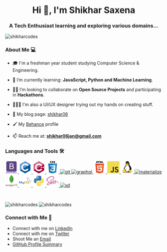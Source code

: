 <h1 align="center">Hi 👋, I'm Shikhar Saxena</h1>
<h3 align="center">A Tech Enthusiast learning and exploring various domains...</h3>

<p align="left"> <img src="https://komarev.com/ghpvc/?username=shikharcodes&label=Profile%20views&color=0e75b6&style=flat" alt="shikharcodes" /> </p>

<h3> About Me 💻  </h3>

- 🎓 I'm a freshman year student studying Computer Science & Engineering.

- 🌱 I’m currently learning: **JavaScript, Python and Machine Learning**.

- 🤝🏻 I’m looking to collaborate on **Open Source Projects** and participating in **Hackathons**.

- 👨🏻‍🎨 I'm also a UI/UX designer trying out my hands on creating stuff. 

- 📝 My blog page: [shikhar06](https://shikhar06.medium.com)

- 🖌 My [Behance](https://www.behance.net/shikharsaxena1/) profile

- 📫 Reach me at: **shikhar06jan@gmail.com**


<h3 align="left">Languages and Tools 🛠</h3>
<p align="left"> <a href="https://getbootstrap.com" target="_blank"> <img src="https://raw.githubusercontent.com/devicons/devicon/master/icons/bootstrap/bootstrap-plain-wordmark.svg" alt="bootstrap" width="40" height="40"/> </a> <a href="https://www.cprogramming.com/" target="_blank"> <img src="https://raw.githubusercontent.com/devicons/devicon/master/icons/c/c-original.svg" alt="c" width="40" height="40"/> </a> <a href="https://www.w3schools.com/cpp/" target="_blank"> <img src="https://raw.githubusercontent.com/devicons/devicon/master/icons/cplusplus/cplusplus-original.svg" alt="cplusplus" width="40" height="40"/> </a> <a href="https://www.w3schools.com/css/" target="_blank"> <img src="https://raw.githubusercontent.com/devicons/devicon/master/icons/css3/css3-original-wordmark.svg" alt="css3" width="40" height="40"/> </a> <a href="https://git-scm.com/" target="_blank"> <img src="https://www.vectorlogo.zone/logos/git-scm/git-scm-icon.svg" alt="git" width="40" height="40"/> </a> <a href="https://graphql.org" target="_blank"> <img src="https://www.vectorlogo.zone/logos/graphql/graphql-icon.svg" alt="graphql" width="40" height="40"/> </a> <a href="https://www.w3.org/html/" target="_blank"> <img src="https://raw.githubusercontent.com/devicons/devicon/master/icons/html5/html5-original-wordmark.svg" alt="html5" width="40" height="40"/> </a> <a href="https://developer.mozilla.org/en-US/docs/Web/JavaScript" target="_blank"> <img src="https://raw.githubusercontent.com/devicons/devicon/master/icons/javascript/javascript-original.svg" alt="javascript" width="40" height="40"/> </a> <a href="https://www.linux.org/" target="_blank"> <img src="https://raw.githubusercontent.com/devicons/devicon/master/icons/linux/linux-original.svg" alt="linux" width="40" height="40"/> </a> <a href="https://materializecss.com/" target="_blank"> <img src="https://raw.githubusercontent.com/prplx/svg-logos/5585531d45d294869c4eaab4d7cf2e9c167710a9/svg/materialize.svg" alt="materialize" width="40" height="40"/> </a> <a href="https://www.mongodb.com/" target="_blank"> <img src="https://raw.githubusercontent.com/devicons/devicon/master/icons/mongodb/mongodb-original-wordmark.svg" alt="mongodb" width="40" height="40"/> </a> <a href="https://www.mysql.com/" target="_blank"> <img src="https://raw.githubusercontent.com/devicons/devicon/master/icons/mysql/mysql-original-wordmark.svg" alt="mysql" width="40" height="40"/> </a> <a href="https://www.python.org" target="_blank"> <img src="https://raw.githubusercontent.com/devicons/devicon/master/icons/python/python-original.svg" alt="python" width="40" height="40"/> </a> <a href="https://sass-lang.com" target="_blank"> <img src="https://raw.githubusercontent.com/devicons/devicon/master/icons/sass/sass-original.svg" alt="sass" width="40" height="40"/> </a> <a href="https://www.adobe.com/products/xd.html" target="_blank"> <img src="https://cdn.worldvectorlogo.com/logos/adobe-xd.svg" alt="xd" width="40" height="40"/> </a> </p>

<br>
<p>
<img  src="https://github-readme-stats.vercel.app/api?username=shikharcodes&show_icons=true&theme=tokyonight&locale=en" alt="shikharcodes" />
<img  src="https://github-readme-stats.vercel.app/api/top-langs?username=shikharcodes&langs_count=8&show_icons=true&locale=en&layout=compact&theme=tokyonight" alt="shikharcodes" />
</p>

### Connect with Me 🤝
 - Connect with me on [LinkedIn](https://www.linkedin.com/in/shikhar-saxena-1b2486200/)
 - Connect with me on [Twitter](https://twitter.com/imshikhar06)
 - Shoot Me an [Email](mailto:shikhar06jan@gmail.com) 
 - [GitHub Profile Summary](https://profile-summary-for-github.com/user/shikharcodes)


